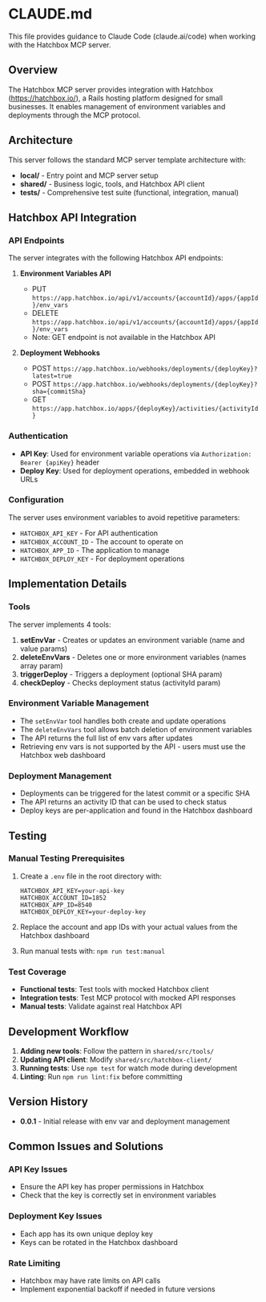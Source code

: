 # CLAUDE.md

This file provides guidance to Claude Code (claude.ai/code) when working with the Hatchbox MCP server.

## Overview

The Hatchbox MCP server provides integration with Hatchbox (https://hatchbox.io/), a Rails hosting platform designed for small businesses. It enables management of environment variables and deployments through the MCP protocol.

## Architecture

This server follows the standard MCP server template architecture with:

- **local/** - Entry point and MCP server setup
- **shared/** - Business logic, tools, and Hatchbox API client
- **tests/** - Comprehensive test suite (functional, integration, manual)

## Hatchbox API Integration

### API Endpoints

The server integrates with the following Hatchbox API endpoints:

1. **Environment Variables API**
   - PUT `https://app.hatchbox.io/api/v1/accounts/{accountId}/apps/{appId}/env_vars`
   - DELETE `https://app.hatchbox.io/api/v1/accounts/{accountId}/apps/{appId}/env_vars`
   - Note: GET endpoint is not available in the Hatchbox API

2. **Deployment Webhooks**
   - POST `https://app.hatchbox.io/webhooks/deployments/{deployKey}?latest=true`
   - POST `https://app.hatchbox.io/webhooks/deployments/{deployKey}?sha={commitSha}`
   - GET `https://app.hatchbox.io/apps/{deployKey}/activities/{activityId}`

### Authentication

- **API Key**: Used for environment variable operations via `Authorization: Bearer {apiKey}` header
- **Deploy Key**: Used for deployment operations, embedded in webhook URLs

### Configuration

The server uses environment variables to avoid repetitive parameters:

- `HATCHBOX_API_KEY` - For API authentication
- `HATCHBOX_ACCOUNT_ID` - The account to operate on
- `HATCHBOX_APP_ID` - The application to manage
- `HATCHBOX_DEPLOY_KEY` - For deployment operations

## Implementation Details

### Tools

The server implements 4 tools:

1. **setEnvVar** - Creates or updates an environment variable (name and value params)
2. **deleteEnvVars** - Deletes one or more environment variables (names array param)
3. **triggerDeploy** - Triggers a deployment (optional SHA param)
4. **checkDeploy** - Checks deployment status (activityId param)

### Environment Variable Management

- The `setEnvVar` tool handles both create and update operations
- The `deleteEnvVars` tool allows batch deletion of environment variables
- The API returns the full list of env vars after updates
- Retrieving env vars is not supported by the API - users must use the Hatchbox web dashboard

### Deployment Management

- Deployments can be triggered for the latest commit or a specific SHA
- The API returns an activity ID that can be used to check status
- Deploy keys are per-application and found in the Hatchbox dashboard

## Testing

### Manual Testing Prerequisites

1. Create a `.env` file in the root directory with:

   ```
   HATCHBOX_API_KEY=your-api-key
   HATCHBOX_ACCOUNT_ID=1852
   HATCHBOX_APP_ID=8540
   HATCHBOX_DEPLOY_KEY=your-deploy-key
   ```

2. Replace the account and app IDs with your actual values from the Hatchbox dashboard

3. Run manual tests with: `npm run test:manual`

### Test Coverage

- **Functional tests**: Test tools with mocked Hatchbox client
- **Integration tests**: Test MCP protocol with mocked API responses
- **Manual tests**: Validate against real Hatchbox API

## Development Workflow

1. **Adding new tools**: Follow the pattern in `shared/src/tools/`
2. **Updating API client**: Modify `shared/src/hatchbox-client/`
3. **Running tests**: Use `npm test` for watch mode during development
4. **Linting**: Run `npm run lint:fix` before committing

## Version History

- **0.0.1** - Initial release with env var and deployment management

## Common Issues and Solutions

### API Key Issues

- Ensure the API key has proper permissions in Hatchbox
- Check that the key is correctly set in environment variables

### Deployment Key Issues

- Each app has its own unique deploy key
- Keys can be rotated in the Hatchbox dashboard

### Rate Limiting

- Hatchbox may have rate limits on API calls
- Implement exponential backoff if needed in future versions
